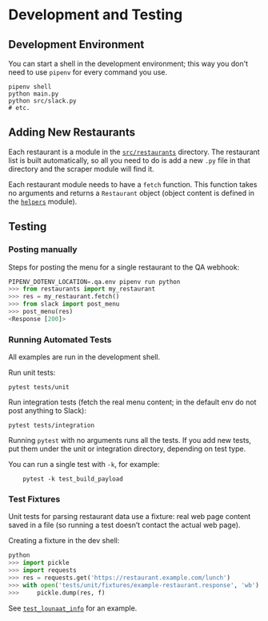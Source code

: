 # Development and Testing

## Development Environment

You can start a shell in the development environment; this way you don't need to use `pipenv` for every command you use.

```shell
pipenv shell
python main.py
python src/slack.py
# etc.
```

## Adding New Restaurants

Each restaurant is a module in the [`src/restaurants`](../src/restaurants/) directory. The restaurant list is built automatically, so all you need to do is add a new `.py` file in that directory and the scraper module will find it.

Each restaurant module needs to have a `fetch` function. This function takes no arguments and returns a `Restaurant` object (object content is defined in the [`helpers`](../src/helpers.py) module).

## Testing

### Posting manually

Steps for posting the menu for a single restaurant to the QA webhook:

```python
PIPENV_DOTENV_LOCATION=.qa.env pipenv run python
>>> from restaurants import my_restaurant
>>> res = my_restaurant.fetch()
>>> from slack import post_menu
>>> post_menu(res)
<Response [200]>
```

### Running Automated Tests

All examples are run in the development shell.

Run unit tests:

```shell
pytest tests/unit
```

Run integration tests (fetch the real menu content; in the default env do not post anything to Slack):

```shell
pytest tests/integration
```

Running `pytest` with no arguments runs all the tests. If you add new tests, put them under the unit or integration directory, depending on test type.

You can run a single test with `-k`, for example:

```shell
    pytest -k test_build_payload
```

### Test Fixtures

Unit tests for parsing restaurant data use a fixture: real web page content saved in a file (so running a test doesn’t contact the actual web page).

Creating a fixture in the dev shell:

```python
python
>>> import pickle
>>> import requests
>>> res = requests.get('https://restaurant.example.com/lunch')
>>> with open('tests/unit/fixtures/example-restaurant.response', 'wb') as f:
>>>     pickle.dump(res, f)
```

See [`test_lounaat_info`](../tests/unit/test_lounaat_info.py) for an example.
